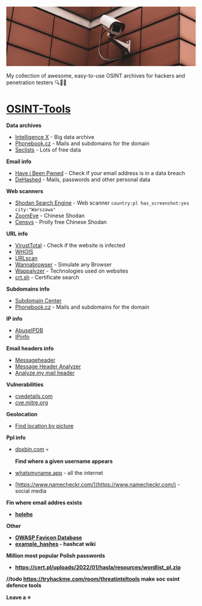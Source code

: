 ![Alt text](https://github.com/pMiszkin/OSINT-Online-Resources/blob/main/security-camera.jpg "security camera")

My collection of awesome, easy-to-use OSINT archives for hackers and penetration testers 🔍🧙‍♂️

# [OSINT-Tools](https://github.com/pMiszkin/OSINT-Online-Resources/)
<strong>Data archives</strong>
- [Intelligence X](https://intelx.io/) - Big data archive
- [Phonebook.cz](https://phonebook.cz/) - Mails and subdomains for the domain
- [Seclists](https://github.com/danielmiessler/SecLists) - Lots of free data

<strong>Email info</strong>
- [Have i Been Pwned](https://haveibeenpwned.com/) - Check if your email address is in a data breach
- [DeHashed](https://dehashed.com/) - Mails, passwords and other personal data

<strong>Web scanners</strong>
- [Shodan Search Engine](https://www.shodan.io/) - Web scanner <code>country:pl has_screenshot:yes city:"Warszawa"</code>
- [ZoomEye](https://www.zoomeye.org/) - Chinese Shodan
- [Censys](https://censys.io/) - Prolly free Chinese Shodan

<strong>URL info</strong>
- [VirustTotal](https://www.virustotal.com/gui/home/url) - Check if the website is infected
- [WHOIS](https://who.is/)
- [URLscan](https://urlscan.io/)
- [Wannabrowser](https://www.wannabrowser.net/) - Simulate any Browser
- [Wappalyzer](https://www.wappalyzer.com/) - Technologies used on websites
- [crt.sh](https://crt.sh/) - Certificate search

<strong>Subdomains info</strong>
- [Subdomain Center](https://www.subdomain.center/)
- [Phonebook.cz](https://phonebook.cz/) - Mails and subdomains for the domain

<strong>IP info</strong>
- [AbuseIPDB](https://www.abuseipdb.com/)
- [IPinfo](https://ipinfo.io/)

<strong>Email headers info</strong>
- [Messageheader](https://toolbox.googleapps.com/apps/messageheader/analyzeheader)
- [Message Header Analyzer](https://mha.azurewebsites.net/)
- [Analyze my mail header](https://mailheader.org/)

<strong>Vulnerabilities</strong>
- [cvedetails.com](https://www.cvedetails.com/)
- [cve.mitre.org](https://cve.mitre.org/)

<strong>Geolocation</strong>
- [Find location by picture](https://geospy.ai/)

<strong>Ppl info</strong>
- [doxbin.com](https://doxbin.com/) :skull:

  <strong>Find where a given username appears</strong>
- [whatsmyname.app](https://whatsmyname.app/) - all the internet
- [https://www.namecheckr.com/](https://www.namecheckr.com/) - social media

<strong>Fin where email addres exists<stron>
- [holehe](https://github.com/megadose/holehe)

<strong>Other</strong>
- [OWASP Favicon Database](https://wiki.owasp.org/index.php/OWASP_favicon_database)
- [example_hashes](https://hashcat.net/wiki/doku.php?id=example_hashes) - hashcat wiki

<strong>Million most popular Polish passwords</strong>
- https://cert.pl/uploads/2022/01/hasla/resources/wordlist_pl.zip

//todo https://tryhackme.com/room/threatinteltools make soc osint defence tools

Leave a :star:

